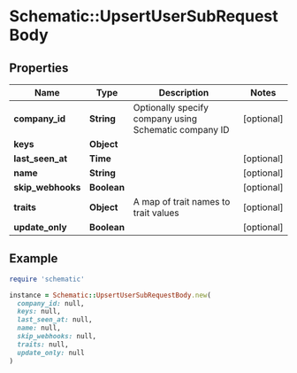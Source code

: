 # Schematic::UpsertUserSubRequestBody

## Properties

| Name | Type | Description | Notes |
| ---- | ---- | ----------- | ----- |
| **company_id** | **String** | Optionally specify company using Schematic company ID | [optional] |
| **keys** | **Object** |  |  |
| **last_seen_at** | **Time** |  | [optional] |
| **name** | **String** |  | [optional] |
| **skip_webhooks** | **Boolean** |  | [optional] |
| **traits** | **Object** | A map of trait names to trait values | [optional] |
| **update_only** | **Boolean** |  | [optional] |

## Example

```ruby
require 'schematic'

instance = Schematic::UpsertUserSubRequestBody.new(
  company_id: null,
  keys: null,
  last_seen_at: null,
  name: null,
  skip_webhooks: null,
  traits: null,
  update_only: null
)
```


